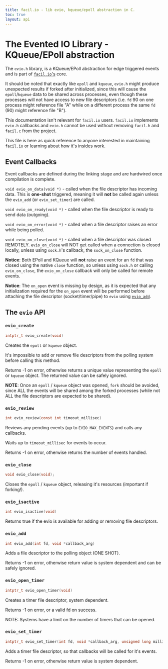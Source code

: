 ```yaml
---
title: facil.io - lib evio, kqueue/epoll abstraction in C.
toc: true
layout: api
---
```

# The Evented IO Library - KQueue/EPoll abstraction

The `evio.h` library, is a KQueue/EPoll abstraction for edge triggered events and is part of [`facil.io`'s](./facil.md) core.

It should be noted that exactly like `epoll` and `kqueue`, `evio.h` might produce unexpected results if forked after initialized, since this will cause the `epoll`/`kqueue` data to be shared across processes, even though these processes will not have access to new file descriptors (i.e. `fd` 90 on one process might reference file "A" while on a different process the same `fd` (90) might reference file "B").

This documentation isn't relevant for `facil.io` users. `facil.io` implements `evio.h` callbacks and `evio.h` cannot be used without removing `facil.h` and `facil.c` from the project.

This file is here as quick reference to anyone interested in maintaining `facil.io` or learning about how it's insides work.

## Event Callbacks

Event callbacks are defined during the linking stage and are hardwired once compilation is complete.

`void evio_on_data(void *)` - called when the file descriptor has incoming data. This is **one-shot** triggered, meaning it will **not** be called again unless the `evio_add` (or `evio_set_timer`) are called.

`void evio_on_ready(void *)` - called when the file descriptor is ready to send data (outgoing).

`void evio_on_error(void *)` - called when a file descriptor raises an error while being polled.

`void evio_on_close(void *)` - called when a file descriptor was closed REMOTELY. `evio_on_close` will NOT get called when a connection is closed locally, unless using `sock.h`'s callback, the `sock_on_close` function.

**Notice**: Both EPoll and KQueue will **not** raise an event for an `fd` that was closed using the native `close` function, so unless using `sock.h` or calling `evio_on_close`, the `evio_on_close` callback will only be called for remote events.

**Notice**: The `on_open` event is missing by design, as it is expected that any initialization required for the `on_open` event will be performed before attaching the file descriptor (socket/timer/pipe) to `evio` using [`evio_add`]().

## The `evio` API


### `evio_create`

```c
intptr_t evio_create(void)
```

Creates the `epoll` or `kqueue` object.

It's impossible to add or remove file descriptors from the polling system before
calling this method.

Returns -1 on error, otherwise returns a unique value representing the `epoll`
or `kqueue` object. The returned value can be safely ignored.

**NOTE**: Once an `epoll` / `kqueue` object was opened, `fork` should be avoided,
since ALL the events will be shared among the forked processes (while not ALL
the file descriptors are expected to be shared).

### `evio_review`

```c
int evio_review(const int timeout_millisec)
```

Reviews any pending events (up to `EVIO_MAX_EVENTS`) and calls any callbacks.

Waits up to `timeout_millisec` for events to occur.

Returns -1 on error, otherwise returns the number of events handled.

### `evio_close`

```c
void evio_close(void);
```

Closes the `epoll` / `kqueue` object, releasing it's resources (important if
forking!).

### `evio_isactive`

```c
int evio_isactive(void)
```

Returns true if the evio is available for adding or removing file descriptors.


### `evio_add`

```c
int evio_add(int fd, void *callback_arg)
```

Adds a file descriptor to the polling object (ONE SHOT).

Returns -1 on error, otherwise return value is system dependent and can be
safely ignored.

### `evio_open_timer`

```c
intptr_t evio_open_timer(void)
```

Creates a timer file descriptor, system dependent.

Returns -1 on error, or a valid fd on success.

NOTE: Systems have a limit on the number of timers that can be opened.

### `evio_set_timer`

```c
intptr_t evio_set_timer(int fd, void *callback_arg, unsigned long milliseconds)
```

Adds a timer file descriptor, so that callbacks will be called for it's events.

Returns -1 on error, otherwise return value is system dependent.
